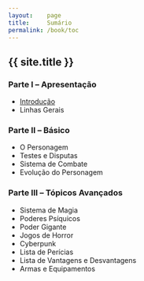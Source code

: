 ```yaml
---
layout:    page
title:     Sumário
permalink: /book/toc
---
```


<h2 class="text-center">{{ site.title }}</h2>

### Parte Ⅰ – Apresentação
- [Introdução](/book/introdução)
- Linhas Gerais

### Parte Ⅱ – Básico
- O Personagem
- Testes e Disputas
- Sistema de Combate
- Evolução do Personagem

### Parte Ⅲ – Tópicos Avançados
- Sistema de Magia
- Poderes Psíquicos
- Poder Gigante
- Jogos de Horror
- Cyberpunk
- Lista de Perícias
- Lista de Vantagens e Desvantagens
- Armas e Equipamentos
